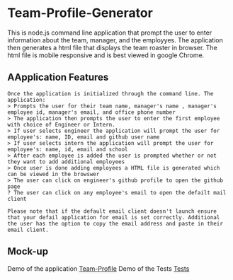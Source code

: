 # Team-Profile-Generator
This is node.js command line application that prompt the user to enter information about the team, manager, and the employyes. The application then generates a html file that displays the team roaster in browser. The html file is mobile responsive and is best viewed in google Chrome. 

## AApplication Features
```
Once the application is initialized through the command line. The application:
> Prompts the user for their team name, manager's name , manager's employee id, manager's email, and office phone number
> The application then prompts the user to enter the first employee with choice of Engineer or Intern.
> If user selects engineer the application will prompt the user for employee's: name, ID, email and github user name
> If user selects intern the application will prompt the user for employee's: name, id, email and school
> After each employee is added the user is prompted whether or not they want to add additional employees
> Once user is done adding employees a HTML file is generated which can be viewed in the browswer
> The user can click on engineer's github profile to open the github page
? The user can click on any employee's email to open the defailt mail client

Please note that if the default email client doesn't launch ensure that your defail application for email is set correctly. Additional the user has the option to copy the email address and paste in their email client. 
```
## Mock-up

Demo of the application [Team-Profile](https://github.com/asheth22/Team-Profile-Generator/blob/main/assets/teamprofile.gif)
Demo of the Tests [Tests](https://github.com/asheth22/Team-Profile-Generator/blob/main/assets/tests,gif)